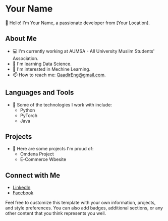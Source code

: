 # Your Name

👋 Hello! I'm Your Name, a passionate developer from [Your Location].

## About Me

- 💻 I'm currently working at AUMSA - All University Muslim Students' Association.
- 🌱 I'm learning Data Science.
- 🤔 I'm interested in Mechine Learning.
- 📫 How to reach me: QaadirEng@gmail.com.

## Languages and Tools

- 🚀 Some of the technologies I work with include:
  - Python
  - PyTorch
  - Java

## Projects

- 🌟 Here are some projects I'm proud of:
  - Omdena Project
  - E-Commerce Wbesite

## Connect with Me

- [LinkedIn]([https://www.linkedin.com/in/your-username/](https://www.linkedin.com/in/abdul-qaadir-88baa8254/))
- [Facebook](https://web.facebook.com/Qaadir0124)

Feel free to customize this template with your own information, projects, and style preferences. You can also add badges, additional sections, or any other content that you think represents you well.
